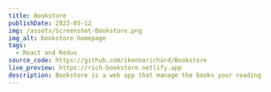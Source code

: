 ```yaml
---
title: Bookstore
publishDate: 2023-05-12
img: /assets/Screenshot-Bookstore.png
img_alt: bookstore homepage
tags:
  - React and Redux
source_code: https://github.com/ikennarichard/Bookstore
live_preview: https://rich-bookstore.netlify.app
description: Bookstore is a web app that manage the books your reading, you can add/delete a book and view your progress.
---
```

